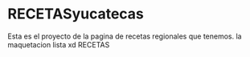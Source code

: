 # RECETASyucatecas
Esta es el proyecto de la pagina de recetas regionales que tenemos.
la maquetacion lista xd
RECETAS
